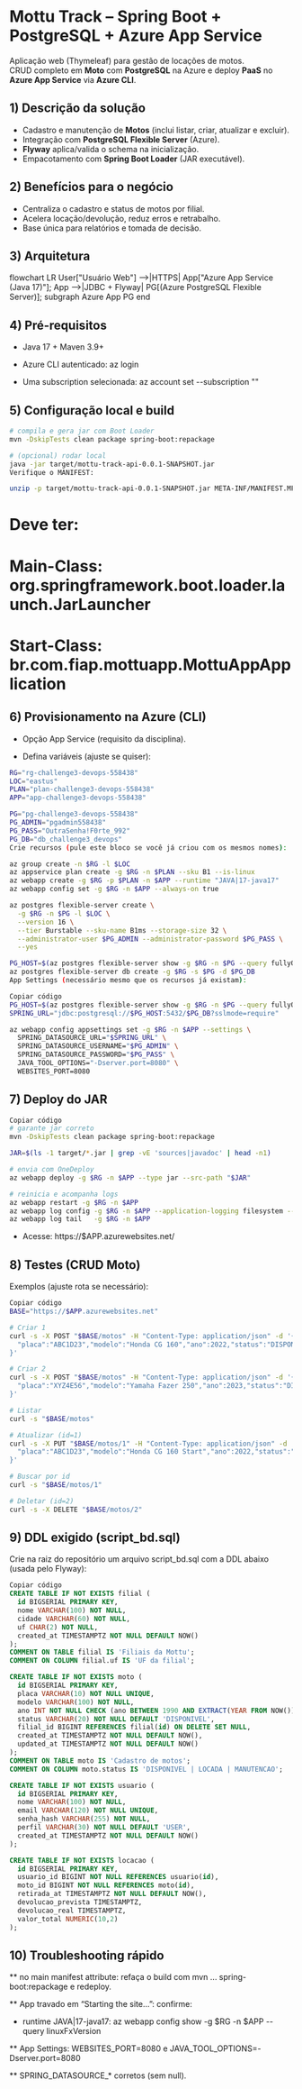 # Mottu Track – Spring Boot + PostgreSQL + Azure App Service

Aplicação web (Thymeleaf) para gestão de locações de motos.  
CRUD completo em **Moto** com **PostgreSQL** na Azure e deploy **PaaS** no **Azure App Service** via **Azure CLI**.

## 1) Descrição da solução
- Cadastro e manutenção de **Motos** (inclui listar, criar, atualizar e excluir).
- Integração com **PostgreSQL Flexible Server** (Azure).
- **Flyway** aplica/valida o schema na inicialização.
- Empacotamento com **Spring Boot Loader** (JAR executável).

## 2) Benefícios para o negócio
- Centraliza o cadastro e status de motos por filial.
- Acelera locação/devolução, reduz erros e retrabalho.
- Base única para relatórios e tomada de decisão.

## 3) Arquitetura

flowchart LR
  User["Usuário Web"] -->|HTTPS| App["Azure App Service<br/>(Java 17)"];
  App -->|JDBC + Flyway| PG[(Azure PostgreSQL Flexible Server)];
  subgraph Azure
    App
    PG
  end


## 4) Pré-requisitos
* Java 17 + Maven 3.9+

* Azure CLI autenticado: az login

* Uma subscription selecionada: az account set --subscription "<id-ou-nome>"

## 5) Configuração local e build

```bash
# compila e gera jar com Boot Loader
mvn -DskipTests clean package spring-boot:repackage

# (opcional) rodar local
java -jar target/mottu-track-api-0.0.1-SNAPSHOT.jar
Verifique o MANIFEST:
```
```bash
unzip -p target/mottu-track-api-0.0.1-SNAPSHOT.jar META-INF/MANIFEST.MF | grep -E "Main-Class|Start-Class"
````
# Deve ter:
# Main-Class: org.springframework.boot.loader.launch.JarLauncher
# Start-Class: br.com.fiap.mottuapp.MottuAppApplication
## 6) Provisionamento na Azure (CLI)
* Opção App Service (requisito da disciplina).

* Defina variáveis (ajuste se quiser):

````bash
RG="rg-challenge3-devops-558438"
LOC="eastus"
PLAN="plan-challenge3-devops-558438"
APP="app-challenge3-devops-558438"

PG="pg-challenge3-devops-558438"
PG_ADMIN="pgadmin558438"
PG_PASS="OutraSenha!F0rte_992"
PG_DB="db_challenge3_devops"
Crie recursos (pule este bloco se você já criou com os mesmos nomes):
````
````bash
az group create -n $RG -l $LOC
az appservice plan create -g $RG -n $PLAN --sku B1 --is-linux
az webapp create -g $RG -p $PLAN -n $APP --runtime "JAVA|17-java17"
az webapp config set -g $RG -n $APP --always-on true

az postgres flexible-server create \
  -g $RG -n $PG -l $LOC \
  --version 16 \
  --tier Burstable --sku-name B1ms --storage-size 32 \
  --administrator-user $PG_ADMIN --administrator-password $PG_PASS \
  --yes

PG_HOST=$(az postgres flexible-server show -g $RG -n $PG --query fullyQualifiedDomainName -o tsv)
az postgres flexible-server db create -g $RG -s $PG -d $PG_DB
App Settings (necessário mesmo que os recursos já existam):
````
````bash
Copiar código
PG_HOST=$(az postgres flexible-server show -g $RG -n $PG --query fullyQualifiedDomainName -o tsv)
SPRING_URL="jdbc:postgresql://$PG_HOST:5432/$PG_DB?sslmode=require"

az webapp config appsettings set -g $RG -n $APP --settings \
  SPRING_DATASOURCE_URL="$SPRING_URL" \
  SPRING_DATASOURCE_USERNAME="$PG_ADMIN" \
  SPRING_DATASOURCE_PASSWORD="$PG_PASS" \
  JAVA_TOOL_OPTIONS="-Dserver.port=8080" \
  WEBSITES_PORT=8080
````

## 7) Deploy do JAR
````bash
Copiar código
# garante jar correto
mvn -DskipTests clean package spring-boot:repackage

JAR=$(ls -1 target/*.jar | grep -vE 'sources|javadoc' | head -n1)

# envia com OneDeploy
az webapp deploy -g $RG -n $APP --type jar --src-path "$JAR"

# reinicia e acompanha logs
az webapp restart -g $RG -n $APP
az webapp log config -g $RG -n $APP --application-logging filesystem --level information
az webapp log tail   -g $RG -n $APP
````
* Acesse: https://$APP.azurewebsites.net/

## 8) Testes (CRUD Moto)
Exemplos (ajuste rota se necessário):

```bash
Copiar código
BASE="https://$APP.azurewebsites.net"

# Criar 1
curl -s -X POST "$BASE/motos" -H "Content-Type: application/json" -d '{
  "placa":"ABC1D23","modelo":"Honda CG 160","ano":2022,"status":"DISPONIVEL","filialId":1
}'

# Criar 2
curl -s -X POST "$BASE/motos" -H "Content-Type: application/json" -d '{
  "placa":"XYZ4E56","modelo":"Yamaha Fazer 250","ano":2023,"status":"DISPONIVEL","filialId":1
}'

# Listar
curl -s "$BASE/motos"

# Atualizar (id=1)
curl -s -X PUT "$BASE/motos/1" -H "Content-Type: application/json" -d '{
  "placa":"ABC1D23","modelo":"Honda CG 160 Start","ano":2022,"status":"LOCADA","filialId":1
}'

# Buscar por id
curl -s "$BASE/motos/1"

# Deletar (id=2)
curl -s -X DELETE "$BASE/motos/2"
````
## 9) DDL exigido (script_bd.sql)
Crie na raiz do repositório um arquivo script_bd.sql com a DDL abaixo (usada pelo Flyway):

````sql
Copiar código
CREATE TABLE IF NOT EXISTS filial (
  id BIGSERIAL PRIMARY KEY,
  nome VARCHAR(100) NOT NULL,
  cidade VARCHAR(60) NOT NULL,
  uf CHAR(2) NOT NULL,
  created_at TIMESTAMPTZ NOT NULL DEFAULT NOW()
);
COMMENT ON TABLE filial IS 'Filiais da Mottu';
COMMENT ON COLUMN filial.uf IS 'UF da filial';

CREATE TABLE IF NOT EXISTS moto (
  id BIGSERIAL PRIMARY KEY,
  placa VARCHAR(10) NOT NULL UNIQUE,
  modelo VARCHAR(100) NOT NULL,
  ano INT NOT NULL CHECK (ano BETWEEN 1990 AND EXTRACT(YEAR FROM NOW())::INT + 1),
  status VARCHAR(20) NOT NULL DEFAULT 'DISPONIVEL',
  filial_id BIGINT REFERENCES filial(id) ON DELETE SET NULL,
  created_at TIMESTAMPTZ NOT NULL DEFAULT NOW(),
  updated_at TIMESTAMPTZ NOT NULL DEFAULT NOW()
);
COMMENT ON TABLE moto IS 'Cadastro de motos';
COMMENT ON COLUMN moto.status IS 'DISPONIVEL | LOCADA | MANUTENCAO';

CREATE TABLE IF NOT EXISTS usuario (
  id BIGSERIAL PRIMARY KEY,
  nome VARCHAR(100) NOT NULL,
  email VARCHAR(120) NOT NULL UNIQUE,
  senha_hash VARCHAR(255) NOT NULL,
  perfil VARCHAR(30) NOT NULL DEFAULT 'USER',
  created_at TIMESTAMPTZ NOT NULL DEFAULT NOW()
);

CREATE TABLE IF NOT EXISTS locacao (
  id BIGSERIAL PRIMARY KEY,
  usuario_id BIGINT NOT NULL REFERENCES usuario(id),
  moto_id BIGINT NOT NULL REFERENCES moto(id),
  retirada_at TIMESTAMPTZ NOT NULL DEFAULT NOW(),
  devolucao_prevista TIMESTAMPTZ,
  devolucao_real TIMESTAMPTZ,
  valor_total NUMERIC(10,2)
);
````
## 10) Troubleshooting rápido
** no main manifest attribute: refaça o build com mvn ... spring-boot:repackage e redeploy.

** App travado em “Starting the site…”: confirme:

* runtime JAVA|17-java17: az webapp config show -g $RG -n $APP --query linuxFxVersion

** App Settings: WEBSITES_PORT=8080 e JAVA_TOOL_OPTIONS=-Dserver.port=8080

** SPRING_DATASOURCE_* corretos (sem null).

